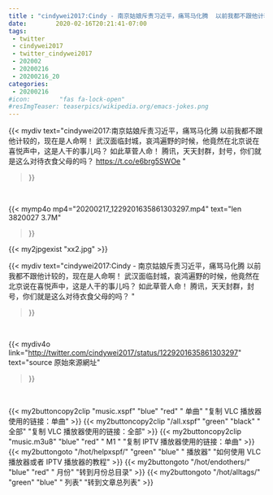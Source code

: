 ```yaml
---
title : "cindywei2017:Cindy - 南京姑娘斥责习近平，痛骂马化腾  以前我都不跟他计较的，现在是人命啊！ 武汉面临封城，哀鸿遍野的时候，他竟然在北京说在喜悦声中，这是人干的事儿吗？ 如此草菅人命！ 腾讯，天天封群，封号，你们就是这么对待衣食父母的吗？ "
date:        2020-02-16T20:21:41-07:00
tags:
 - twitter
 - cindywei2017
 - twitter_cindywei2017
 - 202002
 - 20200216
 - 20200216_20
categories:
 - 20200216
#icon:        "fas fa-lock-open"
#resImgTeaser: teaserpics/wikipedia.org/emacs-jokes.png
---
```


{{< mydiv text="cindywei2017:南京姑娘斥责习近平，痛骂马化腾  以前我都不跟他计较的，现在是人命啊！ 武汉面临封城，哀鸿遍野的时候，他竟然在北京说在喜悦声中，这是人干的事儿吗？ 如此草菅人命！ 腾讯，天天封群，封号，你们就是这么对待衣食父母的吗？ https://t.co/e6brg5SWOe "
>}}
<br>


{{< mymp4o mp4="20200217_1229201635861303297.mp4"
text="len 3820027    3.7M"
>}}

{{< my2jpgexist "xx2.jpg" >}}<br>



{{< mydiv text="cindywei2017:Cindy - 南京姑娘斥责习近平，痛骂马化腾  以前我都不跟他计较的，现在是人命啊！ 武汉面临封城，哀鸿遍野的时候，他竟然在北京说在喜悦声中，这是人干的事儿吗？ 如此草菅人命！ 腾讯，天天封群，封号，你们就是这么对待衣食父母的吗？ "
>}}
<br>

{{< mydiv4o link="http://twitter.com/cindywei2017/status/1229201635861303297"
text="source 原始來源網址"
>}}


<br>



{{< my2buttoncopy2clip "music.xspf"        "blue"   "red"    " 单曲"  "复制 VLC 播放器使用的链接：单曲" >}} {{< my2buttoncopy2clip "/all.xspf"         "green"  "black"  " 全部"  "复制 VLC 播放器使用的链接：全部" >}} {{< my2buttoncopy2clip "music.m3u8"        "blue"   "red"    " M1 "    "复制 IPTV 播放器使用的链接：单曲" >}} {{< my2buttongoto      "/hot/helpxspf/"    "green"  "blue"   " 播放器" "如何使用 VLC 播放器或者 IPTV 播放器的教程" >}} {{< my2buttongoto      "/hot/endothers/"   "blue"   "red"    " 月份"   "转到月份总目录" >}} {{< my2buttongoto      "/hot/alltags/"     "green"  "blue"   " 列表"   "转到文章总列表" >}} 
